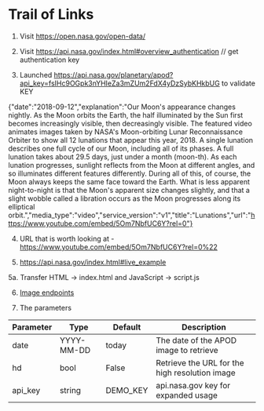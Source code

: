 # Trail of Links


1. Visit https://open.nasa.gov/open-data/
2. Visit https://api.nasa.gov/index.html#overview_authentication  // get authentication key

3. Launched https://api.nasa.gov/planetary/apod?api_key=fsIHc9OGpk3nYHIeZa3mZUm2FdX4yDzSybKHkbUG to validate KEY

{"date":"2018-09-12","explanation":"Our Moon's appearance changes nightly.  As the Moon orbits the Earth, the half illuminated by the Sun first becomes increasingly visible, then decreasingly visible. The featured video animates images taken by NASA's Moon-orbiting Lunar Reconnaissance Orbiter to show all 12 lunations that appear this year, 2018. A single lunation describes one full cycle of our Moon, including all of its phases. A full lunation takes about 29.5 days, just under a month (moon-th). As each lunation progresses, sunlight reflects from the Moon at different angles, and so illuminates different features differently.  During all of this, of course, the Moon always keeps the same face toward the Earth. What is less apparent night-to-night is that the Moon's apparent size changes slightly, and that a slight wobble called a libration occurs as the Moon progresses along its elliptical orbit.","media_type":"video","service_version":"v1","title":"Lunations","url":"https://www.youtube.com/embed/5Om7NbfUC6Y?rel=0"}

4. URL that is worth looking at - https://www.youtube.com/embed/5Om7NbfUC6Y?rel=0%22

5. https://api.nasa.gov/index.html#live_example

5a. Transfer HTML -> index.html and JavaScript -> script.js

6. [Image endpoints](https://api.nasa.gov/api.html#images-endpoints)

7. The parameters

|Parameter |	Type	| Default |	Description 
|:---------|--------|---------|-------------
|date	| YYYY-MM-DD	| today	    | The date of the APOD image to retrieve
|hd   | bool	      | False	    | Retrieve the URL for the high resolution image
|api_key  | string	| DEMO_KEY	| api.nasa.gov key for expanded usage




